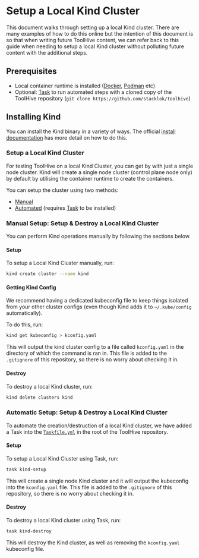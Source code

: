 # Setup a Local Kind Cluster

This document walks through setting up a local Kind cluster. There are many examples of how to do this online but the intention of this document is so that when writing future ToolHive content, we can refer back to this guide when needing to setup a local Kind cluster without polluting future content with the additional steps.

## Prerequisites

- Local container runtime is installed ([Docker](https://www.docker.com/), [Podman](https://podman.io/) etc)
- Optional: [Task](https://taskfile.dev/installation/) to run automated steps with a cloned copy of the ToolHive repository
  (`git clone https://github.com/stacklok/toolhive`)

## Installing Kind

You can install the Kind binary in a variety of ways. The official [install documentation](https://kind.sigs.k8s.io/docs/user/quick-start/#installation) has more detail on how to do this.

### Setup a Local Kind Cluster

For testing ToolHive on a local Kind Cluster, you can get by with just a single node cluster. Kind will create a single node cluster (control plane node only) by default by utilising the container runtime to create the containers.

You can setup the cluster using two methods:
- [Manual](#manual-setup-setup--destroy-a-local-kind-cluster)
- [Automated](#automatic-setup-setup--destroy-a-local-kind-cluster) (requires [Task](https://taskfile.dev/installation/) to be installed)

### Manual Setup: Setup & Destroy a Local Kind Cluster

You can perform Kind operations manually by following the sections below.

#### Setup

To setup a Local Kind Cluster manually, run:

```bash
kind create cluster --name kind
```

#### Getting Kind Config

We recommend having a dedicated kubeconfig file to keep things isolated from your other cluster configs (even though Kind adds it to `~/.kube/config` automatically).

To do this, run:

```bash
kind get kubeconfig > kconfig.yaml
```

This will output the kind cluster config to a file called `kconfig.yaml` in the directory of which the command is ran in. This file is added to the `.gitignore` of this repository, so there is no worry about checking it in.

#### Destroy

To destroy a local Kind cluster, run:

```bash
kind delete clusters kind
```

### Automatic Setup: Setup & Destroy a Local Kind Cluster

To automate the creation/destruction of a local Kind cluster, we have added a Task into the [`Taskfile.yml`](https://github.com/stacklok/toolhive/blob/main/Taskfile.yml) in the root of the ToolHive repository.

#### Setup

To setup a Local Kind Cluster using Task, run:

```bash
task kind-setup
```

This will create a single node Kind cluster and it will output the kubeconfig into the `kconfig.yaml` file. This file is added to the `.gitignore` of this repository, so there is no worry about checking it in.

#### Destroy

To destroy a local Kind cluster using Task, run:

```bash
task kind-destroy
```

This will destroy the Kind cluster, as well as removing the `kconfig.yaml` kubeconfig file.

